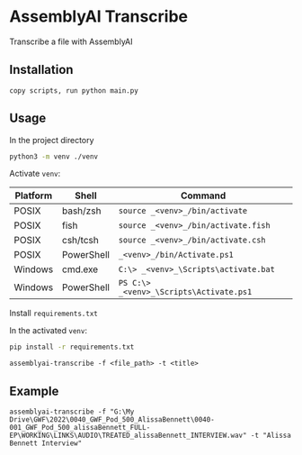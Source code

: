 # AssemblyAI Transcribe

Transcribe a file with AssemblyAI

## Installation

```
copy scripts, run python main.py
```

## Usage
In the project directory
```bash
python3 -m venv ./venv
```
Activate `venv`:

| Platform | Shell      | Command                                 |
| -------- | ---------- | --------------------------------------- |
| POSIX    | bash/zsh   | `source _<venv>_/bin/activate`          |
| POSIX    | fish       | `source _<venv>_/bin/activate.fish`     |
| POSIX    | csh/tcsh   | `source _<venv>_/bin/activate.csh`      |
| POSIX    | PowerShell | `_<venv>_/bin/Activate.ps1`             |
| Windows  | cmd.exe    | `C:\> _<venv>_\Scripts\activate.bat`    |
| Windows  | PowerShell | `PS C:\> _<venv>_\Scripts\Activate.ps1` |

Install `requirements.txt`

In the activated `venv`:
```bash
pip install -r requirements.txt
```

```
assemblyai-transcribe -f <file_path> -t <title>
```

## Example

```
assemblyai-transcribe -f "G:\My Drive\GWF\2022\0040_GWF_Pod_500_AlissaBennett\0040-001_GWF_Pod_500_alissaBennett_FULL-EP\WORKING\LINKS\AUDIO\TREATED_alissaBennett_INTERVIEW.wav" -t "Alissa Bennett Interview"
```
